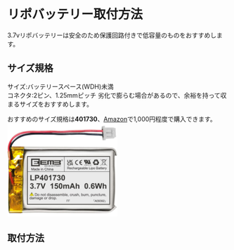 # リポバッテリー取付方法
3.7vリポバッテリーは安全のため保護回路付きで低容量のものをおすすめします。

## サイズ規格
サイズ:バッテリースペース(WDH)未満  
コネクタ:2ピン、1.25mmピッチ
劣化で膨らむ場合があるので、余裕を持って収まるサイズをおすすめします。

おすすめのサイズ規格は**401730**、[Amazon](https://www.amazon.jp/dp/B08215WQMQ)で1,000円程度で購入できます。
<img src="img/LP401730.jpg" width="250">


## 取付方法